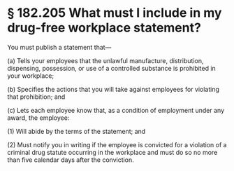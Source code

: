 # § 182.205   What must I include in my drug-free workplace statement?

You must publish a statement that—


(a) Tells your employees that the unlawful manufacture, distribution, dispensing, possession, or use of a controlled substance is prohibited in your workplace;


(b) Specifies the actions that you will take against employees for violating that prohibition; and


(c) Lets each employee know that, as a condition of employment under any award, the employee:


(1) Will abide by the terms of the statement; and


(2) Must notify you in writing if the employee is convicted for a violation of a criminal drug statute occurring in the workplace and must do so no more than five calendar days after the conviction.







